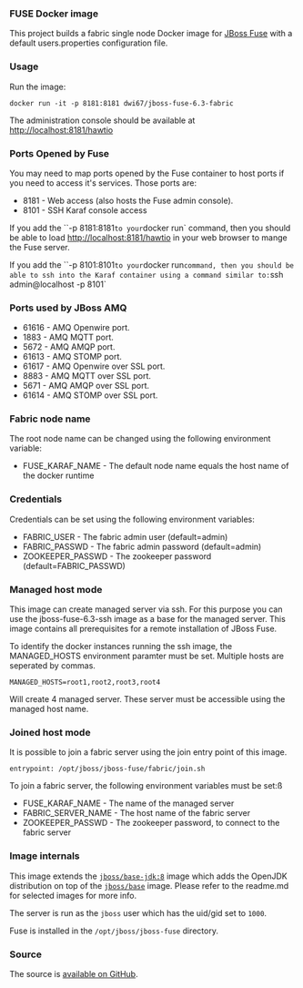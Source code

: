 ### FUSE Docker image

This project builds a fabric single node Docker image for [JBoss Fuse](http://www.jboss.org/products/fuse/overview/) with a default users.properties configuration file.

### Usage

Run the image:

    docker run -it -p 8181:8181 dwi67/jboss-fuse-6.3-fabric

The administration console should be available at [http://localhost:8181/hawtio](http://localhost:8181/hawtio)

### Ports Opened by Fuse

You may need to map ports opened by the Fuse container to host ports if you need to access it's services.
Those ports are:

* 8181 - Web access (also hosts the Fuse admin console).
* 8101 - SSH Karaf console access

If you add the ``-p 8181:8181` to your `docker run` command, then you should be able to load [http://localhost:8181/hawtio](http://localhost:8181/hawtio) in your web browser to mange the Fuse server.

If you add the ``-p 8101:8101` to your `docker run` command, then you should be able to ssh into the Karaf container using a command similar to: `ssh admin@localhost -p 8101`

### Ports used by JBoss AMQ

* 61616 - AMQ Openwire port.
* 1883  - AMQ MQTT port.
* 5672  - AMQ AMQP port.
* 61613 - AMQ STOMP port.
* 61617 - AMQ Openwire over SSL port.
* 8883  - AMQ MQTT over SSL port.
* 5671  - AMQ AMQP over SSL port.
* 61614 - AMQ STOMP over SSL port.

### Fabric node name

The root node name can be changed using the following environment variable:

* FUSE_KARAF_NAME - The default node name equals the host name of the docker runtime

### Credentials

Credentials can be set using the following environment variables:

* FABRIC_USER - The fabric admin user (default=admin)
* FABRIC_PASSWD - The fabric admin password (default=admin)
* ZOOKEEPER_PASSWD - The zookeeper password (default=FABRIC_PASSWD)

### Managed host mode

This image can create managed server via ssh. For this purpose you can use the jboss-fuse-6.3-ssh image as a base for the managed server. This image contains all prerequisites for a remote installation of JBoss Fuse.

To identify the docker instances running the ssh image, the MANAGED_HOSTS environment paramter must be set. Multiple hosts are seperated by commas.

    MANAGED_HOSTS=root1,root2,root3,root4

Will create 4 managed server. These server must be accessible using the managed host name.     

### Joined host mode

It is possible to join a fabric server using the join entry point of this image.

    entrypoint: /opt/jboss/jboss-fuse/fabric/join.sh

To join a fabric server, the following environment variables must be set:ß

* FUSE_KARAF_NAME - The name of the managed server
* FABRIC_SERVER_NAME - The host name of the fabric server
* ZOOKEEPER_PASSWD - The zookeeper password, to connect to the fabric server

### Image internals

This image extends the [`jboss/base-jdk:8`](https://github.com/JBoss-Dockerfiles/base-jdk/tree/jdk8) image which adds the OpenJDK distribution on top of the [`jboss/base`](https://github.com/JBoss-Dockerfiles/base) image. Please refer to the readme.md for selected images for more info.

The server is run as the `jboss` user which has the uid/gid set to `1000`.

Fuse is installed in the `/opt/jboss/jboss-fuse` directory.

### Source

The source is [available on GitHub](https://github.com/dwi67/docker-jboss-fuse-6.3).